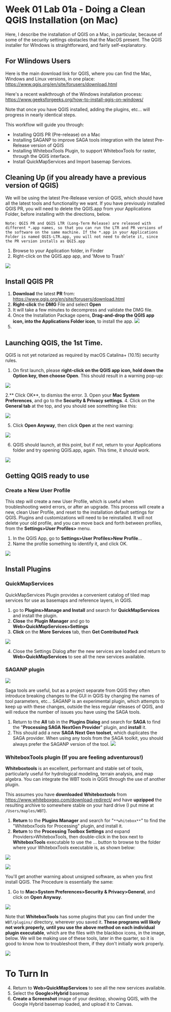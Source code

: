 # Week 01 Lab 01a - Doing a Clean QGIS Installation (on Mac)

Here, I describe the installation of QGIS on a Mac, in particular, because of some of the security settings obstacles that the MacOS present. The QGIS installer for WIndows is straightforward, and fairly self-explanatory.

## For WIindows Users
Here is the main download link for QGIS, where you can find the Mac, Windows and Linux versions, in one place:  
https://www.qgis.org/en/site/forusers/download.html

Here's a recent walkthrough of the Windows installation process:  
https://www.geeksforgeeks.org/how-to-install-qgis-on-windows/


Note that once you have QGIS installed, adding the plugins, etc... will progress in nearly identical steps.

This workflow will guide you through:

* Installing QGIS PR (Pre-release) on a Mac
* Installing SAGANP to improve SAGA tools integration with the latest Pre-Release version of QGIS
* Installing WhiteboxTools Plugin, to support WhiteboxTools for raster, through the QGIS interface.
* Install QuickMapServices and Import basemap Services.

## Cleaning Up (if you already have a previous version of QGIS)

We will be using the latest Pre-Release version of QGIS, which should have all the latest tools and functionality we want. If you have previously installed QGIS PR, you will need to delete the QGIS.app from your Applications Folder, before installing with the directions, below.

`Note: QGIS PR and QGIS LTR (Long-Term Release) are released with different *.app names, so that you can run the LTR and PR versions of the software on the same machine. If the *.app in your Applications Folder is named QGIS-LTR.app, you will not need to delete it, since the PR version installs as QGIS.app`


1. Browse to your Application folder, in Finder
2. Right-click on the QGIS.app app, and 'Move to Trash'

![](images/CleanQGISInstallationforMac-4d0f9f91.png)


## Install QGIS PR

1. **Download** the latest **PR** from: https://www.qgis.org/en/site/forusers/download.html
2. **Right-click** the **DMG** File and select **Open**
3. It will take a few minutes to decompress and validate the DMG file.
4. Once the Installation Package opens, **Drag-and-drop the QGIS app icon, into the Applications Folder icon**, to install the app.
![](images/CleanQGISInstallationforMac-71de0185.png)
5.

## Launching QGIS, the 1st Time.

QGIS is not yet notarized as required by macOS Catalina+ (10.15) security rules.
1. On first launch, please **right-click on the QGIS app icon, hold down the Option key, then choose Open**. This should result in a warning pop-up:

![](images/CleanQGISInstallationforMac-9939f1f0.png)

2.** Click OK**, to dismiss the error.
3. Open your **Mac System Preferences**, and go to the **Security & Privacy settings**.
4. Click on the **General tab** at the top, and you should see something like this:

![](images/CleanQGISInstallationforMac-d49a655c.png)

5. Click **Open Anyway**, then click **Open** at the next warning:

![](images/CleanQGISInstallationforMac-e1f199b4.png)

6. QGIS should launch, at this point, but if not, return to your Applications folder and try opening QGIS.app, again. This time, it should work.

![](images/CleanQGISInstallationforMac-ed229237.png)

## Getting QGIS ready to use

### Create a New User Profile

This step will create a new User Profile, which is  useful when troubleshooting weird errors, or after an upgrade. This process will create a new, clean User Profile, and reset to the installation default settings for QGIS. Plugins and customizations will need to be reinstalled. It will not delete your old profile, and you can move back and forth between profiles, from the **Settings>User Profiles>** menu.

1. In the QGIS App, go to **Settings>User Profiles>New Profile**...
2. Name the profile something to identify it,  and click OK.

![](images/CleanQGISInstallationforMac-7d8fffc6.png)

## Install Plugins

### QuickMapServices

QuickMapServices Plugin provides a convenient catalog of tiled map services for use as basemaps and reference layers, in QGIS.

1. go to **Plugins>Manage and Install** and search for **QuickMapServices** and install the plugin.
2. **Close** the **Plugin Manager** and go to **Web>QuickMapServices>Settings**
3. **Click** on the **More Services** tab, then **Get Contributed Pack**


![](images/CleanQGISInstallationforMac-c46e4e28.png)

4. Close the Settings Dialog after the new services are loaded and return to **Web>QuickMapServices** to see all the new services available.

### SAGANP plugin

![](images/CleanQGISInstallationforMac-f09e68a8.png)

Saga tools are useful, but as a project separate from QGIS they often introduce breaking changes to the GUI in QGIS by changing the names of tool parameters, etc... SAGANP is an experimental plugin, which attempts to keep up with these changes, outside the less regular releases of QGIS, and will reduce the number of issues you have using the SAGA tools.

1. Return to the **All** tab in the **Plugins Dialog** and search for **SAGA** to find the "**Processing SAGA NextGen Provider**" plugin, and **install** it.
2. This should add a new **SAGA Next Gen toolset**, which duplicates the SAGA provider. When using any tools from the SAGA toolkit, you should always prefer the SAGANP version of the tool.
![](./images/CleanQGISInstallationforMac-3bc5b422.png)

### WhiteboxTools plugin (If you are feeling adventurous!)

**Whiteboxtools** is an excellent, performant and stable set of tools, particularly useful for hydrological modeling, terrain analysis, and map algebra. You can integrate the WBT tools in QGIS through the use of another plugin.

This assumes you have **downloaded** **Whiteboxtools** from https://www.whiteboxgeo.com/download-redirect/ and have **upzipped** the resulting archive to somewhere stable on your hard drive (I put mine at `/Users/maples/WBT`).

1. **Return** to the **Plugins Manager** and search for "`**whitebox**`" to find the "WhiteboxTools for Processing" plugin, and install it.
2. **Return** to the **Processing Toolbox Settings** and expand  Providers>WhiteboxTools, then double-click in the box next to **WhiteboxTools** executable to use the ... button to browse to the folder where your WhiteboxTools executable is, as shown below:  

![](images/CleanQGISInstallationforMac-7ec82a0a.png)

![](images/CleanQGISInstallationforMac-80320468.png)

You'll get another warning about unsigned software, as when you first install QGIS. The Procedure is essentially the same:

1. Go to **Mac>System Preferences>Security & Privacy>General**, and click on **Open Anyway**.

![](images/CleanQGISInstallationforMac-e958c013.png)

Note that **WhiteboxTools** has some plugins that you can find under the `WBT/plugins/` directory, wherever you saved it. **These programs will likely not work properly, until you use the above method on each individual plugin executable**, which are the files with the blackbox icons, in the image, below. We will be making use of these tools, later in the quarter, so it is good to know how to troubleshoot them, if they don't initially work properly.

![](images/CleanQGISInstallationforMac-9ea369b3.png)

# To Turn In

4. Return to **Web>QuickMapServices** to see all the new services available.
5. Select the **Google>Hybrid** basemap
6. **Create a Screenshot** image of your desktop, showing QGIS, with the Google Hybrid basemap loaded, and upload it to Canvas.
